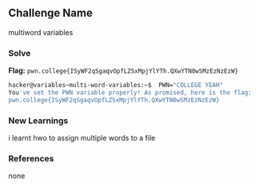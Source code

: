## Challenge Name
multiword variables

### Solve
**Flag:** `pwn.college{ISyWF2qSgaqvOpfLZSxMpjYlYTh.QXwYTN0wSMzEzNzEzW}`

```bash
hacker@variables~multi-word-variables:~$  PWN="COLLEGE YEAH"
You've set the PWN variable properly! As promised, here is the flag:
pwn.college{ISyWF2qSgaqvOpfLZSxMpjYlYTh.QXwYTN0wSMzEzNzEzW}
```

### New Learnings
i learnt hwo to assign multiple words to a file

### References 
none
